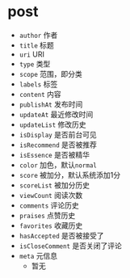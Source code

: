# post
- `author` 作者
- `title` 标题
- `uri` URI
- `type` 类型
- `scope` 范围，即分类
- `labels` 标签
- `content` 内容
- `publishAt` 发布时间
- `updateAt` 最近修改时间
- `updateList` 修改历史
- `isDisplay` 是否前台可见
- `isRecommend` 是否被推荐
- `isEssence` 是否被精华
- `color` 加色，默认`normal`
- `score` 被加分，默认系统添加1分
- `scoreList` 被加分历史
- `viewCount` 阅读次数
- `comments` 评论历史
- `praises` 点赞历史
- `favorites` 收藏历史
- `hasAccepted` 是否被接受了
- `isCloseComment` 是否关闭了评论
- `meta` 元信息
	- 暂无
